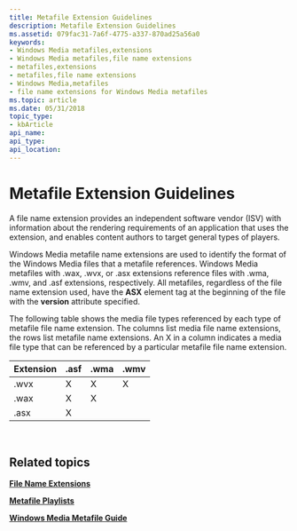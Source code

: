 ```yaml
---
title: Metafile Extension Guidelines
description: Metafile Extension Guidelines
ms.assetid: 079fac31-7a6f-4775-a337-870ad25a56a0
keywords:
- Windows Media metafiles,extensions
- Windows Media metafiles,file name extensions
- metafiles,extensions
- metafiles,file name extensions
- Windows Media,metafiles
- file name extensions for Windows Media metafiles
ms.topic: article
ms.date: 05/31/2018
topic_type: 
- kbArticle
api_name: 
api_type: 
api_location: 
---
```


# Metafile Extension Guidelines

A file name extension provides an independent software vendor (ISV) with information about the rendering requirements of an application that uses the extension, and enables content authors to target general types of players.

Windows Media metafile name extensions are used to identify the format of the Windows Media files that a metafile references. Windows Media metafiles with .wax, .wvx, or .asx extensions reference files with .wma, .wmv, and .asf extensions, respectively. All metafiles, regardless of the file name extension used, have the **ASX** element tag at the beginning of the file with the **version** attribute specified.

The following table shows the media file types referenced by each type of metafile file name extension. The columns list media file name extensions, the rows list metafile name extensions. An X in a column indicates a media file type that can be referenced by a particular metafile file name extension.



| Extension | .asf | .wma | .wmv |
|-----------|------|------|------|
| .wvx      | X    | X    | X    |
| .wax      | X    | X    |      |
| .asx      | X    |      |      |



 

## Related topics

<dl> <dt>

[**File Name Extensions**](file-name-extensions.md)
</dt> <dt>

[**Metafile Playlists**](metafile-playlists.md)
</dt> <dt>

[**Windows Media Metafile Guide**](windows-media-metafile-guide.md)
</dt> </dl>

 

 




